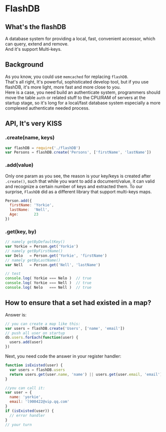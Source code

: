 FlashDB
=======

## What's the flashDB
A database system for providing a local, fast, convenient accessor, which can query, extend and remove.  
And it's support Multi-keys.

## Background
As you know, you could use `memcached` for replacing `flashDB`.   
That's all right, It's powerful, sophisticated develop tool, but if you use flashDB, it's more light, more fast and more close to you.  
Here is a case, you need build an authenticate system, programmers should move the table `auth` or related stuff to the CPU/RAM of servers at the startup stage, so it's long for a local/fast database system especially a more complexed authenticate needed process.

## API, It's very KISS

### .create(name, keys)
```javascript
var flashDB = require('./flashDB')
var Persons = flashDB.create('Persons', ['firstName', 'lastName'])
```

### .add(value)
Only one param as you see, the reason is your key/keys is created after `.create()`, such that while you want to add a document/value, it can valid and recognize a certain number of keys and extracted them. To our surprise, `FlashDB` did as a different library that support multi-keys maps.
```javascript
Person.add({
  firstName: 'Yorkie',
  lastName:  'Nell',
  Age:       23
})
```

### .get(key, by)
```javascript
// namely getByDefaultKey()
var Yorkie = Person.get('Yorkie')
// namely getByFirstName()
var Delo   = Person.get('Yorkie', 'firstName')
// namely getByLastName()
var Nell   = Person.get('Nell', 'lastName')

// test
console.log( Yorkie === Nelo )  // true
console.log( Yorkie === Nell )  // true
console.log( Nelo   === Nell )  // true
```

## How to ensure that a set had existed in a map?
Answer is:
```javascript
// you can create a map like this:
var users = flashDB.create('Users', ['name', 'email'])
// push all user on startup
db.users.forEach(function(user) {
  users.add(user)
})
```
Next, you need code the answer in your register handler:
```javascript
function isExisted(user) {
  var users = flashDB.users
  return users.get(user.name, 'name') || users.get(user.email, 'email')
}

//you can call it:
var user = {
  name: 'yorkie',
  email: 'l900422@vip.qq.com'
}
if (isExisted(user)) {
  // error handler
}
// your turn
```
